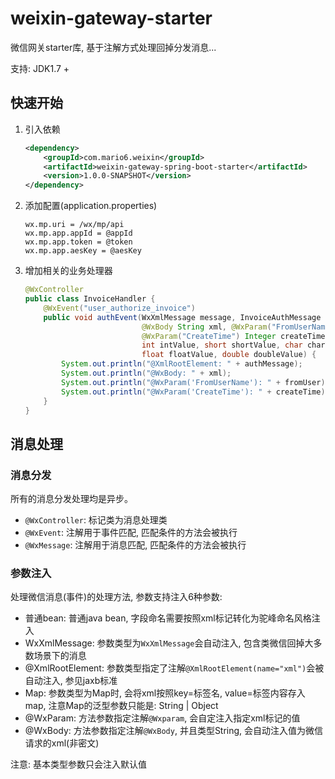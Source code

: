 # weixin-gateway-starter

微信网关starter库, 基于注解方式处理回掉分发消息...

支持: JDK1.7 +

## 快速开始
1. 引入依赖
    ```xml
    <dependency>
        <groupId>com.mario6.weixin</groupId>
        <artifactId>weixin-gateway-spring-boot-starter</artifactId>
        <version>1.0.0-SNAPSHOT</version>
    </dependency>
    ```
2. 添加配置(application.properties)
    ```properties
    wx.mp.uri = /wx/mp/api
    wx.mp.app.appId = @appId
    wx.mp.app.token = @token
    wx.mp.app.aesKey = @aesKey
    ```
3. 增加相关的业务处理器
    ```java
    @WxController
    public class InvoiceHandler {
        @WxEvent("user_authorize_invoice")
        public void authEvent(WxXmlMessage message, InvoiceAuthMessage authMessage,
                              @WxBody String xml, @WxParam("FromUserName") String fromUser,
                              @WxParam("CreateTime") Integer createTime,
                              int intValue, short shortValue, char charValue, long longValue,
                              float floatValue, double doubleValue) {
            System.out.println("@XmlRootElement: " + authMessage);
            System.out.println("@WxBody: " + xml);
            System.out.println("@WxParam('FromUserName'): " + fromUser);
            System.out.println("@WxParam('CreateTime'): " + createTime);
        }
    }
    ```

## 消息处理
### 消息分发
所有的消息分发处理均是异步。
- `@WxController`: 标记类为消息处理类
- `@WxEvent`: 注解用于事件匹配, 匹配条件的方法会被执行
- `@WxMessage`: 注解用于消息匹配, 匹配条件的方法会被执行

### 参数注入
处理微信消息(事件)的处理方法, 参数支持注入6种参数:

- 普通bean: 普通java bean, 字段命名需要按照xml标记转化为驼峰命名风格注入
- WxXmlMessage: 参数类型为`WxXmlMessage`会自动注入, 包含类微信回掉大多数场景下的消息
- @XmlRootElement: 参数类型指定了注解`@XmlRootElement(name="xml")`会被自动注入, 参见jaxb标准
- Map: 参数类型为Map时, 会将xml按照key=标签名, value=标签内容存入map, 注意Map的泛型参数只能是: String | Object
- @WxParam: 方法参数指定注解`@Wxparam`, 会自定注入指定xml标记的值
- @WxBody: 方法参数指定注解`@WxBody`, 并且类型String, 会自动注入值为微信请求的xml(非密文)

注意: 基本类型参数只会注入默认值






